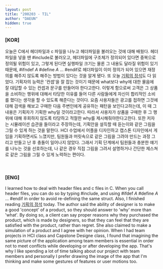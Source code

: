 ```yaml
---
layout: post
title: "200203 - TIL"
author: "DAEUN"
hidden: true
---
```


### [KOR]
오늘은 C에서 헤더파일과 c 파일을 나누고 헤더파일을 불러오는 것에 대해 배웠다. 헤더파일을 넣을 땐 #include로 불러오고, 헤더파일에 구조체가 정의되어 있다면 중복으로 정의될 위험이 있고, 그렇게 된다면 실행파일 크기는 물론 그 내용도 달라질 위험이 있기 때문에, #ifndef _A_ #define _A_ ... #endif로 헤더파일이 이미 정의가 되어 있으면 재정의를 해주지 않도록 해주는 방법이 있다는 것을 알게 됐다. 또 오늘 [기획의 정석](https://book.naver.com/bookdb/book_detail.nhn?bid=7193378)도 다 읽었다. 기획자의 능력은 '컨셉'을 잘 잡는 것이기 때문에 what보다 why에 대한 물음에 잘 대답할 수 있는 컨셉과 문구를 만들어야 한다고한다. 이렇게 함으로써 고객은 그 상품을 소비하는 행위에 대해서 타당한 이유를 들어 다른 사람들에게 자신이 합리적인 소비를 했다는 생각을 할 수 있도록 해준다는 것이다. 요즘 사용자들은 광고를 접하면 그것에 대해 검색을 해보고 구매한 다음 주변인에게 공유하는 패턴을 보인다고하는데, 이 때 그 내용은 기획자가 기획한 why일 것이라고한다. 따라서 사용자가 상품을 구매한 후 그 행위에 대해 후회하지 않도록 타당하고 적절한 why를 제시해줘야한다고한다. 또한 저자는 시뮬레이션 습관을 들이라고 주장하는데, 기획안을 설득할 때 듣는이와 같은 그림을 그릴 수 있게 하는 것을 말한다. HCI 수업에서 어플을 디자인하고 캡스톤 디자인에서 게임을 기획하면서도 느꼈지만, 팀원들과 머릿속으로 같은 그림을 그려야 만드는 과정 그리고 만들고 난 후 충돌이 일어나지 않았다. 그래서 기획 단계에서 팀원들과 충분한 얘기를 나누는 것을 선호하는데, 나 같은 경우 직접 그림을 그려서 설명하거나 간단한 제스쳐로 같은 그림을 그릴 수 있게 노력하는 편이다.
<br><br><br>
### [ENG]
I learned how to deal with header files and c files in C. When you call header files, you can do so by typing #include, and using #ifdef _A_ #define _A_ ... #endif in order to avoid re-defining the same struct. Also, I finished reading [기획의 정석](https://book.naver.com/bookdb/book_detail.nhn?bid=7193378) today. The author said the ability of designer is to make a good 'concept' of a product, so they should answer to 'why' more than 'what'. By doing so, a client can say proper reasons why they purchased the product, which is made by designers, so that they can feel that they are satisfied with the product, rather than regret. She also claimed to make a simulation of a product and I agree with her opinion. When I had team projects in HCI class and Capstone Designe class, I found that imagining the same picture of the application among team members is essential in order not to meet conflicts while developing or after developing the app. That's why I like spending a lot of time talking about our project with team members and personally I prefer drawing the image of the app that I'm thinking and make some gestures of features or user motions too.